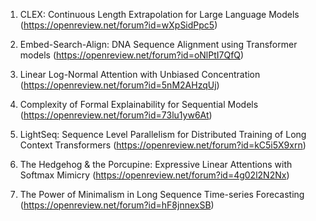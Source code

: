 1. CLEX: Continuous Length Extrapolation for Large Language Models (https://openreview.net/forum?id=wXpSidPpc5)

2. Embed-Search-Align: DNA Sequence Alignment using Transformer models (https://openreview.net/forum?id=oNlPtI7QfQ)

3. Linear Log-Normal Attention with Unbiased Concentration (https://openreview.net/forum?id=5nM2AHzqUj)

4. Complexity of Formal Explainability for Sequential Models (https://openreview.net/forum?id=73lu1yw6At)

5. LightSeq: Sequence Level Parallelism for Distributed Training of Long Context Transformers (https://openreview.net/forum?id=kC5i5X9xrn)

6. The Hedgehog & the Porcupine: Expressive Linear Attentions with Softmax Mimicry (https://openreview.net/forum?id=4g02l2N2Nx)

7. The Power of Minimalism in Long Sequence Time-series Forecasting (https://openreview.net/forum?id=hF8jnnexSB)
